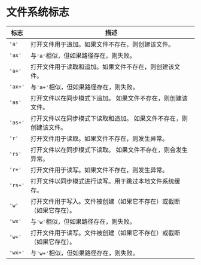 # 文件系统标志

| 标志    | 描述                                                               |
| ------- | ------------------------------------------------------------------ |
| `'a'`   | 打开文件用于追加。如果文件不存在，则创建该文件。                   |
| `'ax'`  | 与`'a'`相似，但如果路径存在，则失败。                              |
| `'a+'`  | 打开文件用于读取和追加。如果文件不存在，则创建该文件。             |
| `'ax+'` | 与`'a+'`相似，但如果路径存在，则失败。                             |
| `'as'`  | 打开文件以在同步模式下追加。 如果文件不存在，则创建该文件。        |
| `'as+'` | 打开文件以在同步模式下读取和追加。 如果文件不存在，则创建该文件。  |
| `'r'`   | 打开文件用于读取。如果文件不存在，则发生异常。                     |
| `'rs'`  | 打开文件以在同步模式下读取。 如果文件不存在，则会发生异常。        |
| `'r+'`  | 打开文件用于读写。如果文件不存在，则发生异常。                     |
| `'rs+'` | 打开文件以同步模式进行读写。用于跳过本地文件系统缓存。             |
| `'w'`   | 打开文件用于写入。文件被创建（如果它不存在）或截断（如果它存在）。 |
| `'wx'`  | 与`'w'`相似，但如果路径存在，则失败。                              |
| `'w+'`  | 打开文件用于读写。文件被创建（如果它不存在）或截断（如果它存在）。 |
| `'wx+'` | 与`'w+'`相似，但如果路径存在，则失败。                             |
